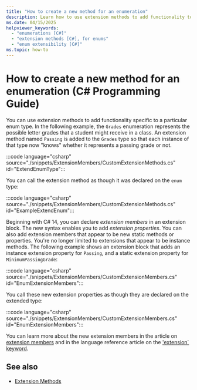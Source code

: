 ```yaml
---
title: "How to create a new method for an enumeration"
description: Learn how to use extension methods to add functionality to an enum in C#. This example shows an extension method called Passing for an enum called Grades.
ms.date: 04/15/2025
helpviewer_keywords: 
  - "enumerations [C#]"
  - "extension methods [C#], for enums"
  - "enum extensibility [C#]"
ms.topic: how-to
---
```

# How to create a new method for an enumeration (C# Programming Guide)

You can use extension methods to add functionality specific to a particular enum type. In the following example, the `Grades` enumeration represents the possible letter grades that a student might receive in a class. An extension method named `Passing` is added to the `Grades` type so that each instance of that type now "knows" whether it represents a passing grade or not.

:::code language="csharp" source="./snippets/ExtensionMembers/CustomExtensionMethods.cs" id="ExtendEnumType":::

You can call the extension method as though it was declared on the `enum` type:

:::code language="csharp" source="./snippets/ExtensionMembers/CustomExtensionMethods.cs" id="ExampleExtendEnum":::

Beginning with C# 14, you can declare *extension members* in an extension block. The new syntax enables you to add *extension properties*. You can also add extension members that appear to be new static methods or properties. You're no longer limited to extensions that appear to be instance methods. The following example shows an extension block that adds an instance extension property for `Passing`, and a static extension property for `MinimumPassingGrade`:

:::code language="csharp" source="./snippets/ExtensionMembers/CustomExtensionMembers.cs" id="EnumExtensionMembers":::

You call these new extension properties as though they are declared on the extended type:

:::code language="csharp" source="./snippets/ExtensionMembers/CustomExtensionMembers.cs" id="EnumExtensionMembers":::

You can learn more about the new extension members in the article on [extension members](./extension-methods.md) and in the language reference article on the ['extension` keyword](../../language-reference/keywords/extension.md).


## See also

- [Extension Methods](./extension-methods.md)
